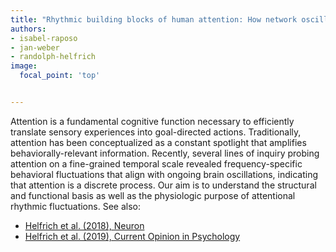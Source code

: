 ```yaml
---
title: "Rhythmic building blocks of human attention: How network oscillations link perception and action."
authors:
- isabel-raposo
- jan-weber
- randolph-helfrich
image:
  focal_point: 'top'


---
```

<!--more-->

Attention is a fundamental cognitive function necessary to efficiently translate sensory experiences into goal-directed actions. Traditionally, attention has been conceptualized as a constant spotlight that amplifies behaviorally-relevant information. Recently, several lines of inquiry probing attention on a fine-grained temporal scale revealed frequency-specific behavioral fluctuations that align with ongoing brain oscillations, indicating that attention is a discrete process. Our aim is to understand the structural and functional basis as well as the physiologic purpose of attentional rhythmic fluctuations.
See also:
- [Helfrich et al. (2018), Neuron](https://pubmed.ncbi.nlm.nih.gov/30138591/)
- [Helfrich et al. (2019), Current Opinion in Psychology](https://pubmed.ncbi.nlm.nih.gov/30690228/)
